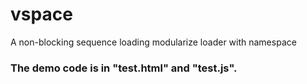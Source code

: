 vspace
======

A non-blocking sequence loading modularize loader with namespace

### The demo code is in "test.html" and "test.js".
